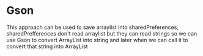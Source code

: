# Gson

This approach can be used to save arraylist into sharedPreferences, sharedPrefferences don't read arraylist but they can read strings so we
can use Gson to convert ArrayList into string and later when we can call it to convert that string into ArrayList
